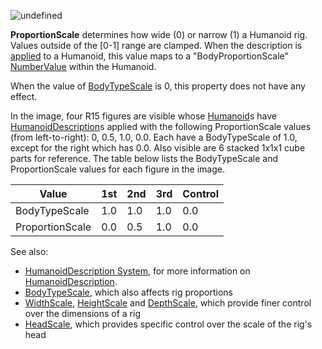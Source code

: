 ![undefined](https://prod.docsiteassets.roblox.com/assets/bltfe95e570d9750c28/ProportionScale.jpg)

**ProportionScale** determines how wide (0) or narrow (1) a Humanoid rig.
Values outside of the [0-1] range are clamped. When the description is
[applied](https://create.roblox.com/docs/reference/engine/classes/Humanoid#ApplyDescription) to a Humanoid, this value maps to a
"BodyProportionScale" [NumberValue](https://create.roblox.com/docs/reference/engine/classes/NumberValue) within the Humanoid.

When the value of [BodyTypeScale](https://create.roblox.com/docs/reference/engine/classes/HumanoidDescription#BodyTypeScale) is 0,
this property does not have any effect.

In the image, four R15 figures are visible whose [Humanoid](https://create.roblox.com/docs/reference/engine/classes/Humanoid)s have
[HumanoidDescription](https://create.roblox.com/docs/reference/engine/classes/HumanoidDescription)s applied with the following ProportionScale values
(from left-to-right): 0, 0.5, 1.0, 0.0. Each have a BodyTypeScale of 1.0,
except for the right which has 0.0. Also visible are 6 stacked 1x1x1 cube
parts for reference. The table below lists the BodyTypeScale and
ProportionScale values for each figure in the image.

| Value           | 1st | 2nd | 3rd | Control |
| --------------- | --- | --- | --- | ------- |
| BodyTypeScale   | 1.0 | 1.0 | 1.0 | 0.0     |
| ProportionScale | 0.0 | 0.5 | 1.0 | 0.0     |


See also:

- [HumanoidDescription System](/avatar/characters/character-customization#humanoiddescription),
  for more information on [HumanoidDescription](https://create.roblox.com/docs/reference/engine/classes/HumanoidDescription).
- [BodyTypeScale](https://create.roblox.com/docs/reference/engine/classes/HumanoidDescription#BodyTypeScale), which also affects
  rig proportions
- [WidthScale](https://create.roblox.com/docs/reference/engine/classes/HumanoidDescription#HeightScale),
  [HeightScale](https://create.roblox.com/docs/reference/engine/classes/HumanoidDescription#DepthScale) and
  [DepthScale](https://create.roblox.com/docs/reference/engine/classes/HumanoidDescription#DepthScale), which provide finer control
  over the dimensions of a rig
- [HeadScale](https://create.roblox.com/docs/reference/engine/classes/HumanoidDescription#HeadScale), which provides specific
  control over the scale of the rig's head